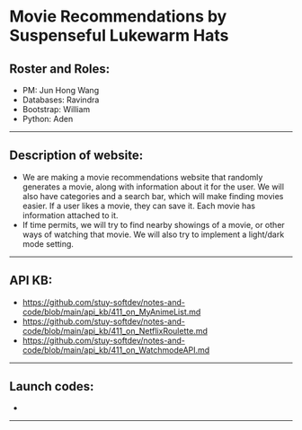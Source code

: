 # Movie Recommendations by Suspenseful Lukewarm Hats

## Roster and Roles: 
 * PM: Jun Hong Wang  
 * Databases: Ravindra
 * Bootstrap: William
 * Python: Aden
---
## Description of website:
- We are making a movie recommendations website that randomly generates a movie, along with information about it for the user. We will also have categories and a search bar, which will make finding movies easier. If a user likes a movie, they can save it. Each movie has information attached to it. 
- If time permits, we will try to find nearby showings of a movie, or other ways of watching that movie. We will also try to implement a light/dark mode setting. 
---
## API KB:
- https://github.com/stuy-softdev/notes-and-code/blob/main/api_kb/411_on_MyAnimeList.md
- https://github.com/stuy-softdev/notes-and-code/blob/main/api_kb/411_on_NetflixRoulette.md
- https://github.com/stuy-softdev/notes-and-code/blob/main/api_kb/411_on_WatchmodeAPI.md
---
## Launch codes:
- 
---

